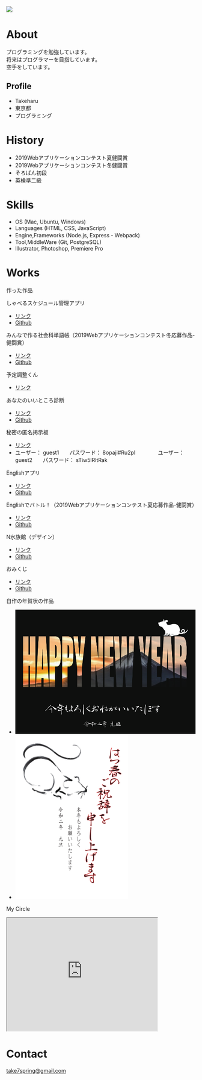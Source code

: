 <img src="DSC_0724.JPG" width="200">

# About
プログラミングを勉強しています。  
将来はプログラマーを目指しています。  
空手をしています。

## Profile
- Takeharu
- 東京都
- プログラミング

# History
 - 2019Webアプリケーションコンテスト夏健闘賞
 - 2019Webアプリケーションコンテスト冬健闘賞
 - そろばん初段
 - 英検準二級

# Skills
- OS (Mac, Ubuntu, Windows)
- Languages (HTML, CSS, JavaScript)
- Engine,Frameworks (Node.js, Express・Webpack)
- Tool,MiddleWare (Git, PostgreSQL)
- Illustrator, Photoshop, Premiere Pro
 
# Works
作った作品

 しゃべるスケジュール管理アプリ
 - [リンク](https://Takeharu7-51.github.io/schedule-app/index.html)
 - [Github](https://github.com/Takeharu7-51/schedule-app)
 
 みんなで作る社会科単語帳（2019Webアプリケーションコンテスト冬応募作品-健闘賞）
 - [リンク](https://agile-island-49568.herokuapp.com/posts)
 - [Github](https://github.com/Takeharu7-51/society-vocabulary-book)
 
 予定調整くん
  - [リンク](https://still-escarpment-93966.herokuapp.com/)
 
 あなたのいいところ診断
 - [リンク](https://takeharu7-51.github.io/assessment/assessment.html)
 - [Github](https://github.com/Takeharu7-51/assessment)
 
 秘密の匿名掲示板
 - [リンク](https://floating-gorge-31481.herokuapp.com/posts)
 - ユーザー： guest1　　パスワード： 8opaji#Ru2pI　　　　 ユーザー： guest2　　パスワード： sTiw5lRltRak
 
 Englishアプリ
 - [リンク](https://takeharu7-51.github.io/englishApp/index.html)
 - [Github](https://github.com/Takeharu7-51/englishApp)
 
 Englishでバトル！（2019Webアプリケーションコンテスト夏応募作品-健闘賞）
 - [リンク](https://takeharu7.github.io/2019summerWebPagecontest/2019Webアプリコンテスト/index.html)
 - [Github](https://github.com/takeharu7/2019summerWebPagecontest)
 
 N水族館（デザイン）
 - [リンク](https://takeharu7-51.github.io/N-aquarium/)
 - [Github](https://github.com/Takeharu7-51/N-aquarium)
 
 おみくじ
 - [リンク](https://takeharu7-51.github.io/Omikuji/)
 - [Github](https://github.com/Takeharu7-51/Omikuji)
 
 自作の年賀状の作品
- <img src="img/nengajou1.pdf" width="700">
- <img src="https://github.com/Takeharu7-51/Takeharu7-51.github.io/blob/master/img/nengajou2.pdf" width="300">

 My Circle
 <iframe src="https://www.openprocessing.org/sketch/833453/embed/" width="400" height="300"></iframe>
 
# Contact
take7spring@gmail.com
